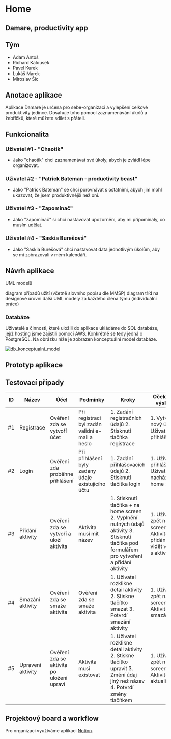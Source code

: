 # Home
## Damare, productivity app


## Tým
- Adam Antoš
- Richard Kalousek
- Pavel Kurek
- Lukáš Marek
- Miroslav Šic

## Anotace aplikace
Aplikace Damare je určena pro sebe-organizaci a vylepšení celkové produktivity jedince. Dosahuje toho pomocí zaznamenávání úkolů a žebříčků, které můžete sdílet s přáteli.

## Funkcionalita

### Uživatel #1 - "Chaotik"
- Jako "chaotik" chci zaznamenávat své úkoly, abych je zvládl lépe organizovat.

### Uživatel #2 - "Patrick Bateman - productivity beast"
- Jako "Patrick Bateman" se chci porovnávat s ostatními, abych jim mohl ukazovat, že jsem produktivnější než oni.

### Uživatel #3 - "Zapomínač"
- Jako "zapomínač" si chci nastavovat upozornění, aby mi připomínaly, co musím udělat.

### Uživatel #4 - "Saskia Burešová"
- Jako "Saskia Burešová" chci nastavovat data jednotlivým úkolům, aby se mi zobrazovali v mém kalendáři.

## Návrh aplikace
UML modelů

diagram případů užití (včetně slovního popisu dle MMSP)
diagram tříd na designové úrovni
další UML modely za každého člena týmu (individuální práce)


### Databáze
Uživatelé a činnosti, které uložili do aplikace ukládáme do SQL databáze,
 jejíž hosting jsme zajistili pomocí AWS. Konkrétně se tedy jedná o PostgreSQL.
Na obrázku níže je zobrazen konceptuální model databáze.

![db_konceptualni_model](https://gitlab.com/-/ide/project/FIS-VSE/4IT115/2022ZS/ct0730/marl33/tymova-seminarni-prace/tree/main/-/db_konceptualni_model.png/)

## Prototyp aplikace


## Testovací případy

| ID | Název             | Účel                                      | Podmínky                                           | Kroky                                                                                                                                           | Očekávaný výsledek                                                                          |
|----|-------------------|-------------------------------------------|----------------------------------------------------|-------------------------------------------------------------------------------------------------------------------------------------------------|---------------------------------------------------------------------------------------------|
| #1 | Registrace        | Ověření zda se vytvoří účet               | Při registraci byl zadán validní e-mail a heslo    | 1. Zadání registračních údajů 2. Stisknutí tlačítka registrace                                                                                  | 1. Vytvoří se nový účet 2. Uživatel je přihlášen                                            |
| #2 | Login             | Ověření zda proběhne přihlášení           | Při přihlášení byly zadány údaje existujícího účtu | 1. Zadání přihlašovacích údajů 2. Stisknutí tlačítka login                                                                                      | 1. Uživatel je přihlášen 2. Uživatel se nachází na home screen                              |
| #3 | Přidání aktivity  | Ověření zda se vytvoří a uloží aktivita   | Aktivita musí mít název                            | 1. Stisknutí tlačítka + na home screen 2. Vyplnění nutných údajů aktivity 3. Stisknutí tlačítka pod formulářem pro vytvoření a přidání aktivity | 1. Uživatel je zpět na home screen 2. Aktivita byla přidána a je vidět v okně s aktivitami  |
| #4 | Smazání aktivity  | Ověření zda se smaže aktivita             | Ověření zda se smaže aktivita                      | 1. Uživatel rozklikne detail aktivity 2. Stiskne tlačítko smazat 3. Potvrdí smazání aktivity                                                    | 1. Uživatel je zpět na home screen 2. Aktivita byla smazána                                 |
| #5 | Upravení aktivity | Ověření zda se aktivita po uložení upraví | Aktivita musí existovat                            | 1. Uživatel rozklikne detail aktivity 2. Stiskne tlačítko upravit 3. Změní údaj jiný než název 4. Potvrdí změny tlačítkem                       | 1. Uživatel je zpět na home screen 2. Aktivita byla aktualizována                           |

## Projektový board a workflow

Pro organizaci využíváme aplikaci [Notion](https://www.notion.so/).
